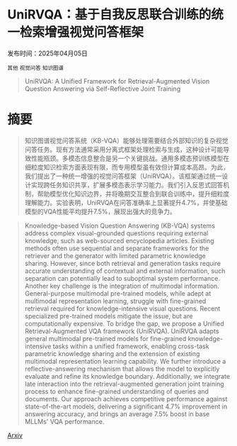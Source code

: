 # UniRVQA：基于自我反思联合训练的统一检索增强视觉问答框架

发布时间：2025年04月05日

`其他` `视觉问答` `知识图谱`

> UniRVQA: A Unified Framework for Retrieval-Augmented Vision Question Answering via Self-Reflective Joint Training

# 摘要

> 知识图谱视觉问答系统（KB-VQA）能够处理需要结合外部知识的复杂视觉问答任务。现有方法通常采用分离式框架处理检索与生成，这种设计可能导致性能瓶颈。多模态信息整合是另一个关键挑战。通用多模态预训练模型在细粒度知识检索方面表现有限，而专用模型虽有效但计算成本高昂。为此，我们提出了一种统一增强的视觉问答框架（UniRVQA）。该框架通过统一设计实现跨任务知识共享，扩展多模态表示学习能力。我们引入反思式回答机制，帮助模型优化知识边界，并将晚期交互整合到联合训练中，提升细粒度理解能力。实验表明，UniRVQA在问答准确率上显著提升4.7%，并使基础模型的VQA性能平均提升7.5%，展现出强大的竞争力。

> Knowledge-based Vision Question Answering (KB-VQA) systems address complex visual-grounded questions requiring external knowledge, such as web-sourced encyclopedia articles. Existing methods often use sequential and separate frameworks for the retriever and the generator with limited parametric knowledge sharing. However, since both retrieval and generation tasks require accurate understanding of contextual and external information, such separation can potentially lead to suboptimal system performance. Another key challenge is the integration of multimodal information. General-purpose multimodal pre-trained models, while adept at multimodal representation learning, struggle with fine-grained retrieval required for knowledge-intensive visual questions. Recent specialized pre-trained models mitigate the issue, but are computationally expensive. To bridge the gap, we propose a Unified Retrieval-Augmented VQA framework (UniRVQA). UniRVQA adapts general multimodal pre-trained models for fine-grained knowledge-intensive tasks within a unified framework, enabling cross-task parametric knowledge sharing and the extension of existing multimodal representation learning capability. We further introduce a reflective-answering mechanism that allows the model to explicitly evaluate and refine its knowledge boundary. Additionally, we integrate late interaction into the retrieval-augmented generation joint training process to enhance fine-grained understanding of queries and documents. Our approach achieves competitive performance against state-of-the-art models, delivering a significant 4.7% improvement in answering accuracy, and brings an average 7.5% boost in base MLLMs' VQA performance.

[Arxiv](https://arxiv.org/abs/2504.04065)